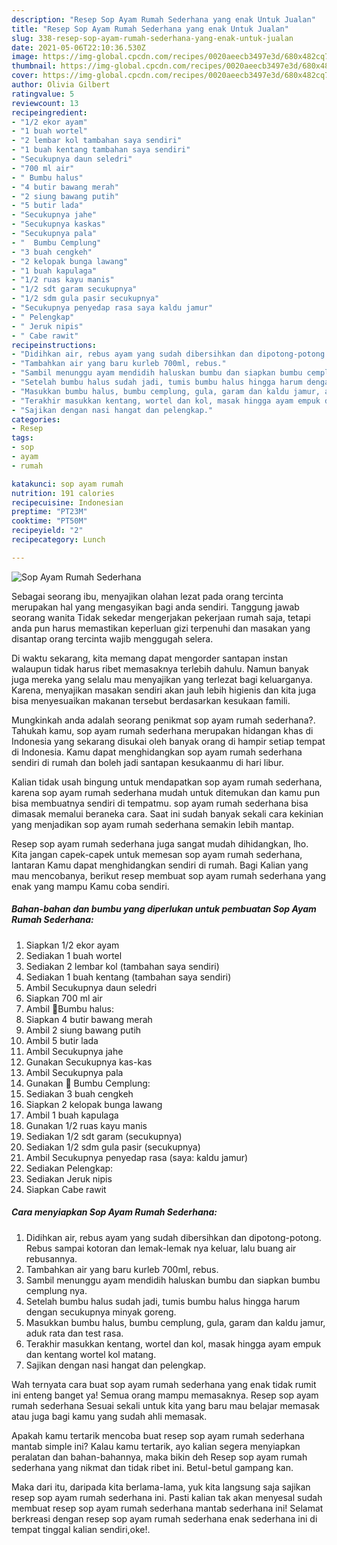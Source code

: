 ```yaml
---
description: "Resep Sop Ayam Rumah Sederhana yang enak Untuk Jualan"
title: "Resep Sop Ayam Rumah Sederhana yang enak Untuk Jualan"
slug: 338-resep-sop-ayam-rumah-sederhana-yang-enak-untuk-jualan
date: 2021-05-06T22:10:36.530Z
image: https://img-global.cpcdn.com/recipes/0020aeecb3497e3d/680x482cq70/sop-ayam-rumah-sederhana-foto-resep-utama.jpg
thumbnail: https://img-global.cpcdn.com/recipes/0020aeecb3497e3d/680x482cq70/sop-ayam-rumah-sederhana-foto-resep-utama.jpg
cover: https://img-global.cpcdn.com/recipes/0020aeecb3497e3d/680x482cq70/sop-ayam-rumah-sederhana-foto-resep-utama.jpg
author: Olivia Gilbert
ratingvalue: 5
reviewcount: 13
recipeingredient:
- "1/2 ekor ayam"
- "1 buah wortel"
- "2 lembar kol tambahan saya sendiri"
- "1 buah kentang tambahan saya sendiri"
- "Secukupnya daun seledri"
- "700 ml air"
- " Bumbu halus"
- "4 butir bawang merah"
- "2 siung bawang putih"
- "5 butir lada"
- "Secukupnya jahe"
- "Secukupnya kaskas"
- "Secukupnya pala"
- "  Bumbu Cemplung"
- "3 buah cengkeh"
- "2 kelopak bunga lawang"
- "1 buah kapulaga"
- "1/2 ruas kayu manis"
- "1/2 sdt garam secukupnya"
- "1/2 sdm gula pasir secukupnya"
- "Secukupnya penyedap rasa saya kaldu jamur"
- " Pelengkap"
- " Jeruk nipis"
- " Cabe rawit"
recipeinstructions:
- "Didihkan air, rebus ayam yang sudah dibersihkan dan dipotong-potong. Rebus sampai kotoran dan lemak-lemak nya keluar, lalu buang air rebusannya."
- "Tambahkan air yang baru kurleb 700ml, rebus."
- "Sambil menunggu ayam mendidih haluskan bumbu dan siapkan bumbu cemplung nya."
- "Setelah bumbu halus sudah jadi, tumis bumbu halus hingga harum dengan secukupnya minyak goreng."
- "Masukkan bumbu halus, bumbu cemplung, gula, garam dan kaldu jamur, aduk rata dan test rasa."
- "Terakhir masukkan kentang, wortel dan kol, masak hingga ayam empuk dan kentang wortel kol matang."
- "Sajikan dengan nasi hangat dan pelengkap."
categories:
- Resep
tags:
- sop
- ayam
- rumah

katakunci: sop ayam rumah 
nutrition: 191 calories
recipecuisine: Indonesian
preptime: "PT23M"
cooktime: "PT50M"
recipeyield: "2"
recipecategory: Lunch

---
```



![Sop Ayam Rumah Sederhana](https://img-global.cpcdn.com/recipes/0020aeecb3497e3d/680x482cq70/sop-ayam-rumah-sederhana-foto-resep-utama.jpg)

Sebagai seorang ibu, menyajikan olahan lezat pada orang tercinta merupakan hal yang mengasyikan bagi anda sendiri. Tanggung jawab seorang  wanita Tidak sekedar mengerjakan pekerjaan rumah saja, tetapi anda pun harus memastikan keperluan gizi terpenuhi dan masakan yang disantap orang tercinta wajib menggugah selera.

Di waktu  sekarang, kita memang dapat mengorder santapan instan walaupun tidak harus ribet memasaknya terlebih dahulu. Namun banyak juga mereka yang selalu mau menyajikan yang terlezat bagi keluarganya. Karena, menyajikan masakan sendiri akan jauh lebih higienis dan kita juga bisa menyesuaikan makanan tersebut berdasarkan kesukaan famili. 



Mungkinkah anda adalah seorang penikmat sop ayam rumah sederhana?. Tahukah kamu, sop ayam rumah sederhana merupakan hidangan khas di Indonesia yang sekarang disukai oleh banyak orang di hampir setiap tempat di Indonesia. Kamu dapat menghidangkan sop ayam rumah sederhana sendiri di rumah dan boleh jadi santapan kesukaanmu di hari libur.

Kalian tidak usah bingung untuk mendapatkan sop ayam rumah sederhana, karena sop ayam rumah sederhana mudah untuk ditemukan dan kamu pun bisa membuatnya sendiri di tempatmu. sop ayam rumah sederhana bisa dimasak memalui beraneka cara. Saat ini sudah banyak sekali cara kekinian yang menjadikan sop ayam rumah sederhana semakin lebih mantap.

Resep sop ayam rumah sederhana juga sangat mudah dihidangkan, lho. Kita jangan capek-capek untuk memesan sop ayam rumah sederhana, lantaran Kamu dapat menghidangkan sendiri di rumah. Bagi Kalian yang mau mencobanya, berikut resep membuat sop ayam rumah sederhana yang enak yang mampu Kamu coba sendiri.

<!--inarticleads1-->

##### Bahan-bahan dan bumbu yang diperlukan untuk pembuatan Sop Ayam Rumah Sederhana:

1. Siapkan 1/2 ekor ayam
1. Sediakan 1 buah wortel
1. Sediakan 2 lembar kol (tambahan saya sendiri)
1. Sediakan 1 buah kentang (tambahan saya sendiri)
1. Ambil Secukupnya daun seledri
1. Siapkan 700 ml air
1. Ambil  🧅Bumbu halus:
1. Siapkan 4 butir bawang merah
1. Ambil 2 siung bawang putih
1. Ambil 5 butir lada
1. Ambil Secukupnya jahe
1. Gunakan Secukupnya kas-kas
1. Ambil Secukupnya pala
1. Gunakan  🧅 Bumbu Cemplung:
1. Sediakan 3 buah cengkeh
1. Siapkan 2 kelopak bunga lawang
1. Ambil 1 buah kapulaga
1. Gunakan 1/2 ruas kayu manis
1. Sediakan 1/2 sdt garam (secukupnya)
1. Sediakan 1/2 sdm gula pasir (secukupnya)
1. Ambil Secukupnya penyedap rasa (saya: kaldu jamur)
1. Sediakan  Pelengkap:
1. Sediakan  Jeruk nipis
1. Siapkan  Cabe rawit




<!--inarticleads2-->

##### Cara menyiapkan Sop Ayam Rumah Sederhana:

1. Didihkan air, rebus ayam yang sudah dibersihkan dan dipotong-potong. Rebus sampai kotoran dan lemak-lemak nya keluar, lalu buang air rebusannya.
1. Tambahkan air yang baru kurleb 700ml, rebus.
1. Sambil menunggu ayam mendidih haluskan bumbu dan siapkan bumbu cemplung nya.
1. Setelah bumbu halus sudah jadi, tumis bumbu halus hingga harum dengan secukupnya minyak goreng.
1. Masukkan bumbu halus, bumbu cemplung, gula, garam dan kaldu jamur, aduk rata dan test rasa.
1. Terakhir masukkan kentang, wortel dan kol, masak hingga ayam empuk dan kentang wortel kol matang.
1. Sajikan dengan nasi hangat dan pelengkap.




Wah ternyata cara buat sop ayam rumah sederhana yang enak tidak rumit ini enteng banget ya! Semua orang mampu memasaknya. Resep sop ayam rumah sederhana Sesuai sekali untuk kita yang baru mau belajar memasak atau juga bagi kamu yang sudah ahli memasak.

Apakah kamu tertarik mencoba buat resep sop ayam rumah sederhana mantab simple ini? Kalau kamu tertarik, ayo kalian segera menyiapkan peralatan dan bahan-bahannya, maka bikin deh Resep sop ayam rumah sederhana yang nikmat dan tidak ribet ini. Betul-betul gampang kan. 

Maka dari itu, daripada kita berlama-lama, yuk kita langsung saja sajikan resep sop ayam rumah sederhana ini. Pasti kalian tak akan menyesal sudah membuat resep sop ayam rumah sederhana mantab sederhana ini! Selamat berkreasi dengan resep sop ayam rumah sederhana enak sederhana ini di tempat tinggal kalian sendiri,oke!.

